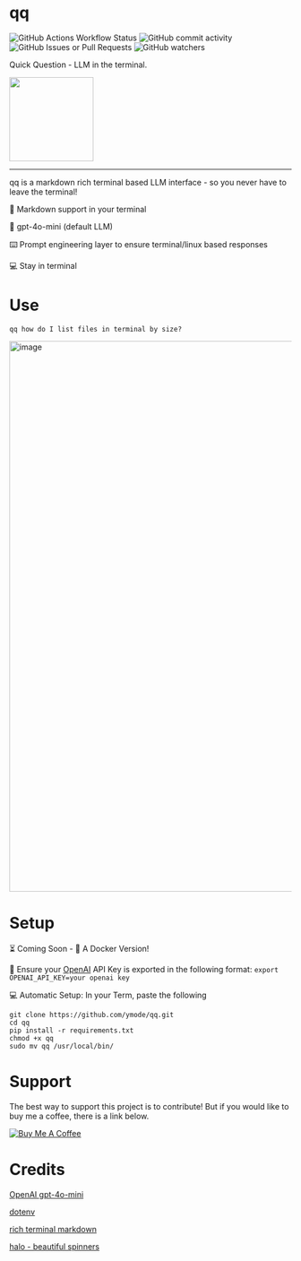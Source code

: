 # qq
![GitHub Actions Workflow Status](https://img.shields.io/github/actions/workflow/status/ymode/qq/pylint.yml)
![GitHub commit activity](https://img.shields.io/github/commit-activity/m/ymode/qq) ![GitHub Issues or Pull Requests](https://img.shields.io/github/issues/ymode/qq) ![GitHub watchers](https://img.shields.io/github/watchers/ymode/qq)



Quick Question - LLM in the terminal.




<img src="https://github.com/user-attachments/assets/60dce499-561a-4ad0-b98a-67adaaf48e3a" width="150"/>

___
qq is a markdown rich terminal based LLM interface - so you never have to leave the terminal!


🎨 Markdown support in your terminal

🧠 gpt-4o-mini (default LLM)

⌨️ Prompt engineering layer to ensure terminal/linux based responses

💻 Stay in terminal

# Use
```qq how do I list files in terminal by size?```

<img width="983" alt="image" src="https://github.com/user-attachments/assets/1af2beb7-bb82-4fbe-a47f-8f11a32998af">




# Setup

⏳ Coming Soon - 🐳 A Docker Version! 

🔑 Ensure your [OpenAI](https://openai.com/api/) API Key is exported in the following format: ```export OPENAI_API_KEY=your openai key```

💻 Automatic Setup: In your Term, paste the following

```export OPENAI_API_KEY=your OpenAI API key
git clone https://github.com/ymode/qq.git
cd qq
pip install -r requirements.txt
chmod +x qq
sudo mv qq /usr/local/bin/
```


# Support
The best way to support this project is to contribute! But if you would like to buy me a coffee, there is a link below.

[![Buy Me A Coffee](https://www.buymeacoffee.com/assets/img/custom_images/orange_img.png)](https://www.buymeacoffee.com/ymode)

# Credits

[OpenAI gpt-4o-mini](https://openai.com/index/gpt-4o-mini-advancing-cost-efficient-intelligence/)

[dotenv](https://github.com/motdotla/dotenv)

[rich terminal markdown](https://github.com/Textualize/rich)

[halo - beautiful spinners](https://github.com/manrajgrover/halo)
